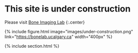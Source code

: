 ---
---

# This site is under construction
Please visit [Bone Imaging Lab](https://bonelab.ucalgary.ca)
{:.center}

{%
  include figure.html
  image="images/under-construction.png"
  link="https://bonelab.ucalgary.ca"
  width="400px"
%}

{% include section.html %}

